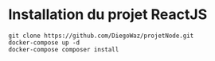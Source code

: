 # Installation du projet ReactJS

```shell
git clone https://github.com/DiegoWaz/projetNode.git
docker-compose up -d 
docker-compose composer install
```
